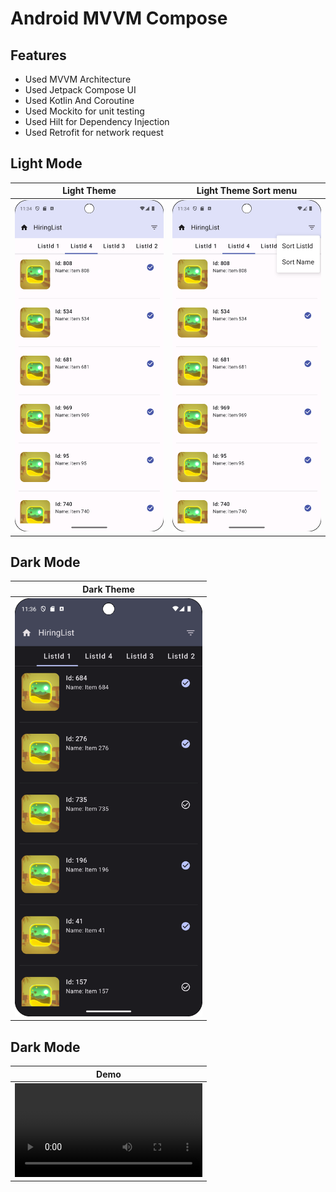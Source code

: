 # Android MVVM Compose 

## Features
- Used MVVM Architecture
- Used Jetpack Compose UI
- Used Kotlin And Coroutine
- Used Mockito for unit testing 
- Used Hilt for Dependency Injection
- Used Retrofit for network request


## Light Mode

| Light Theme | Light Theme Sort menu | 
|------------|-------------|
| <img src="newLightMode.png" alt="Light Theme" width="300"> | <img src="newSortIdName.png" alt="Light Theme Sort menu" width="300"> |
## Dark Mode

| Dark Theme |  
|------------|
| <img src="newDarkMode.png" alt="Dark Theme" width="300"> | 

</p>

## Dark Mode

|  Demo |
| -------------|
| ![Demo](sort.mp4) |
